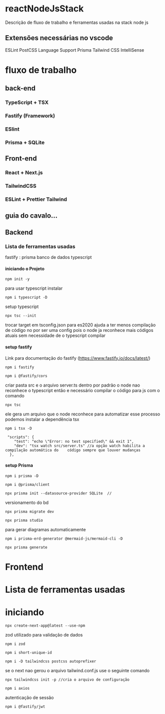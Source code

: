 # reactNodeJsStack
Descrição de fluxo de trabalho e ferramentas usadas na stack node js

## Extensões necessárias no vscode
ESLint
PostCSS Language Support
Prisma
Tailwind CSS IntelliSense

# fluxo de trabalho

## back-end
### TypeScript + TSX
### Fastify (Framework)
### ESlint
### Prisma + SQLite

## Front-end
### React + Next.js
### TailwindCSS
### ESLint + Prettier Tailwind

## guia do cavalo...
## Backend
### Lista de ferramentas usadas
fastify :
prisma
banco de dados
typescript
#### iniciando o Projeto

```shell
npm init -y
```
para usar typescript instalar
```shell
npm i typescript -D
```
setup typescript
```shell
npx tsc --init
```
trocar target em tsconfig.json para es2020
ajuda a ter menos compilação de código no por ser uma config  pois o node ja reconhece mais códigos atuais sem necessidade de o typescript compilar 

#### setup fastify
Link para documentação do fastify (https://www.fastify.io/docs/latest/)
```shell
npm i fastify
```

```shell
npm i @fastify/cors
```
criar pasta src e o arquivo server.ts dentro
por padrão o node nao reconhece o typescript então e necessário compilar o código para js com o comando 
```shell
npx tsc
```
ele gera um arquivo que o node reconhece para automatizar esse processo podemos instalar a dependência tsx
```shell
npm i tsx -D
```
```shell
 "scripts": {
    "test": "echo \"Error: no test specified\" && exit 1",
    "dev": "tsx watch src/server.ts" //a opção watch habilita a compilação automática do    código sempre que louver mudanças
  },
```

#### setup Prisma
```shell
npm i prisma -D
```
```shell
npm i @prisma/client
```
```shell
npx prisma init --datasource-provider SQLite  //
```
versionamento do bd
```shell
npx prisma migrate dev
```
```shell
npx prisma studio
```
para gerar diagramas automaticamente
```shell
npm i prisma-erd-generator @mermaid-js/mermaid-cli -D
```
```shell
npx prisma generate
```

# Frontend
# Lista de ferramentas usadas

# iniciando 
```shell
npx create-next-app@latest --use-npm
```
zod utilizado para validação de dados
```shell
npm i zod
```
```shell 
npm i short-unique-id
```
```shell
npm i -D tailwindcss postcss autoprefixer
```
se o next nao gerou o arquivo tailwind.conf.js use o seguinte comando 
```shell
npx tailwindcss init -p //cria o arquivo de configuração
```

```shell
npm i axios
```
autenticação de sessão 
```shell
npm i @fastify/jwt
```